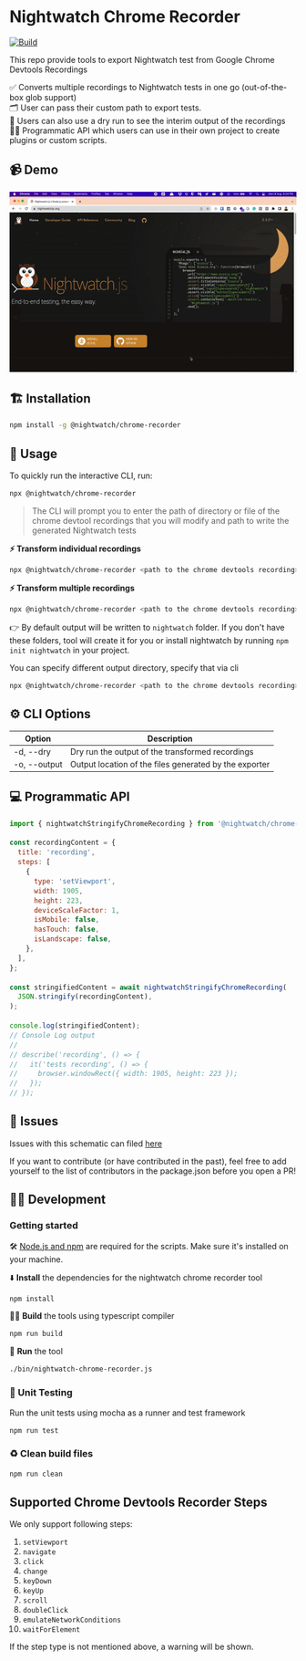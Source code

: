 # Nightwatch Chrome Recorder

[![Build](https://github.com/vaibhavsingh97/nightwatch-chrome-recorder/actions/workflows/build.yml/badge.svg)](https://github.com/vaibhavsingh97/nightwatch-chrome-recorder/actions/workflows/build.yml)

This repo provide tools to export Nightwatch test from Google Chrome Devtools Recordings

✅ Converts multiple recordings to Nightwatch tests in one go (out-of-the-box glob support)  
🗂 User can pass their custom path to export tests.  
💃 Users can also use a dry run to see the interim output of the recordings  
👨‍💻 Programmatic API which users can use in their own project to create plugins or custom scripts.

## 📹 Demo

![Nightwatch Chrome Recorder Demo](.github/assets/demo.gif)

## 🏗 Installation

```sh
npm install -g @nightwatch/chrome-recorder
```

## 🚀 Usage

To quickly run the interactive CLI, run:

```sh
npx @nightwatch/chrome-recorder
```

> The CLI will prompt you to enter the path of directory or file of the chrome devtool recordings that you will modify and path to write the generated Nightwatch tests

**⚡️ Transform individual recordings**

```sh
npx @nightwatch/chrome-recorder <path to the chrome devtools recording>
```

**⚡️ Transform multiple recordings**

```sh
npx @nightwatch/chrome-recorder <path to the chrome devtools recording>*.json
```

👉 By default output will be written to `nightwatch` folder. If you don't have these folders, tool will create it for you or install nightwatch by running `npm init nightwatch` in your project.

You can specify different output directory, specify that via cli

```sh
npx @nightwatch/chrome-recorder <path to the chrome devtools recording> --output=<folder-name>
```

## ⚙️ CLI Options

| Option       | Description                                            |
| ------------ | ------------------------------------------------------ |
| -d, --dry    | Dry run the output of the transformed recordings       |
| -o, --output | Output location of the files generated by the exporter |

## 💻 Programmatic API

```javascript
import { nightwatchStringifyChromeRecording } from '@nightwatch/chrome-recorder';

const recordingContent = {
  title: 'recording',
  steps: [
    {
      type: 'setViewport',
      width: 1905,
      height: 223,
      deviceScaleFactor: 1,
      isMobile: false,
      hasTouch: false,
      isLandscape: false,
    },
  ],
};

const stringifiedContent = await nightwatchStringifyChromeRecording(
  JSON.stringify(recordingContent),
);

console.log(stringifiedContent);
// Console Log output
//
// describe('recording', () => {
//   it('tests recording', () => {
//     browser.windowRect({ width: 1905, height: 223 });
//   });
// });
```

## 🐛 Issues

Issues with this schematic can filed [here](https://github.com/nightwatchjs/nightwatch-chrome-recorder/issues)

If you want to contribute (or have contributed in the past), feel free to add yourself to the list of contributors in the package.json before you open a PR!

## 👨‍💻 Development

### Getting started

🛠️ [Node.js and npm](https://docs.npmjs.com/downloading-and-installing-node-js-and-npm) are required for the scripts. Make sure it's installed on your machine.

⬇️ **Install** the dependencies for the nightwatch chrome recorder tool

```bash
npm install
```

👷‍♂️ **Build** the tools using typescript compiler

```bash
npm run build
```

🏃 **Run** the tool

```bash
./bin/nightwatch-chrome-recorder.js
```

### 🧪 Unit Testing

Run the unit tests using mocha as a runner and test framework

```bash
npm run test
```

### ♻️ Clean build files

```bash
npm run clean
```

## Supported Chrome Devtools Recorder Steps

We only support following steps:

1. `setViewport`
2. `navigate`
3. `click`
4. `change`
5. `keyDown`
6. `keyUp`
7. `scroll`
8. `doubleClick`
9. `emulateNetworkConditions`
10. `waitForElement`

If the step type is not mentioned above, a warning will be shown.
